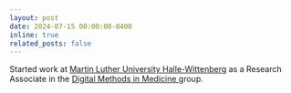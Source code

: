 ```yaml
---
layout: post
date: 2024-07-15 00:00:00-0400
inline: true
related_posts: false
---
```


Started work at <a href='https://www.uni-halle.de/'>Martin Luther University Halle-Wittenberg</a> as a Research Associate in the <a href='https://www.umh.de/forschung/nachwuchsgruppen/nwg-schmid'> Digital Methods in Medicine </a> group.